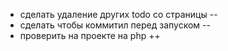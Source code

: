 - сделать удаление других todo со страницы --
- сделать чтобы коммитил перед запуском --
- проверить на проекте на php ++